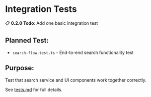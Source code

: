 # Integration Tests

📋 **0.2.0 Todo**: Add one basic integration test

## Planned Test:
- `search-flow.test.ts` - End-to-end search functionality test

## Purpose:
Test that search service and UI components work together correctly.

See [tests.md](../../docs/tests.md) for full details.